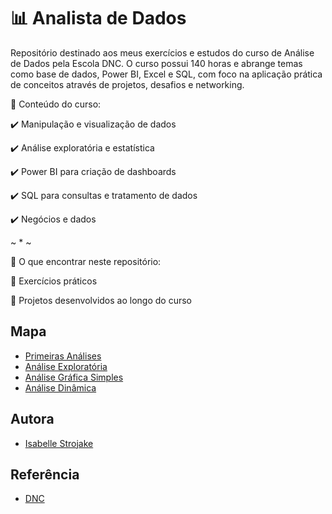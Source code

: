 
# 📊 Analista de Dados

Repositório destinado aos meus exercícios e estudos do curso de Análise de Dados pela Escola DNC. O curso possui 140 horas e abrange temas como base de dados, Power BI, Excel e SQL, com foco na aplicação prática de conceitos através de projetos, desafios e networking.


🚀 Conteúdo do curso:

✔️ Manipulação e visualização de dados

✔️ Análise exploratória e estatística

✔️ Power BI para criação de dashboards

✔️ SQL para consultas e tratamento de dados

✔️ Negócios e dados

~ * ~

📂 O que encontrar neste repositório:

📌 Exercícios práticos

📌 Projetos desenvolvidos ao longo do curso



## Mapa

- [Primeiras Análises](https://github.com/isabellestrojake/dnc-bi-analyst/tree/main/Excel/01%20-%20Primeiras%20An%C3%A1lises)
- [Análise Exploratória](https://github.com/isabellestrojake/dnc-bi-analyst/tree/main/Excel/02%20-%20An%C3%A1lise%20Explorat%C3%B3ria)
- [Análise Gráfica Simples](https://github.com/isabellestrojake/dnc-bi-analyst/tree/main/Excel/03%20-%20An%C3%A1lise%20Gr%C3%A1fica%20Simples)
- [Análise Dinâmica](https://github.com/isabellestrojake/dnc-bi-analyst/tree/main/Excel/04%20-%20An%C3%A1lise%20Din%C3%A2mica)


## Autora

- [Isabelle Strojake](https://www.linkedin.com/in/isabellestrojake/)


## Referência

 - [DNC](https://www.escoladnc.com.br/)
